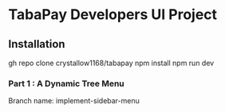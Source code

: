 # TabaPay Developers UI Project

## Installation
gh repo clone crystallow1168/tabapay
npm install
npm run dev

### Part 1 : A Dynamic Tree Menu
Branch name: implement-sidebar-menu

